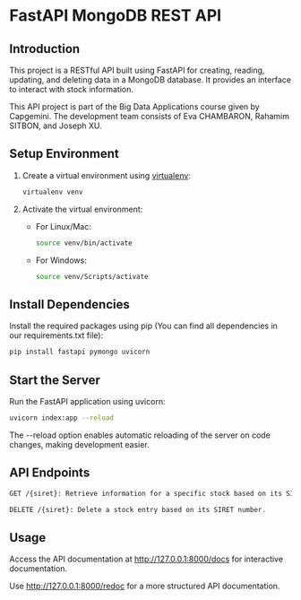 # FastAPI MongoDB REST API

## Introduction

This project is a RESTful API built using FastAPI for creating, reading, updating, and deleting data in a MongoDB database. It provides an interface to interact with stock information.

This API project is part of the Big Data Applications course given by Capgemini. The development team consists of Eva CHAMBARON, Rahamim SITBON, and Joseph XU.

## Setup Environment

1. Create a virtual environment using [virtualenv](https://pypi.org/project/virtualenv/):

    ```bash
    virtualenv venv
    ```

2. Activate the virtual environment:

    - For Linux/Mac:

        ```bash
        source venv/bin/activate
        ```

    - For Windows:

        ```bash
        source venv/Scripts/activate
        ```

## Install Dependencies

Install the required packages using pip (You can find all dependencies in our requirements.txt file):

```bash
pip install fastapi pymongo uvicorn
```
## Start the Server

Run the FastAPI application using uvicorn:

```bash
uvicorn index:app --reload
```
The --reload option enables automatic reloading of the server on code changes, making development easier.

## API Endpoints
```bash
GET /{siret}: Retrieve information for a specific stock based on its SIRET number.
```
```bash
DELETE /{siret}: Delete a stock entry based on its SIRET number.
```
## Usage
Access the API documentation at http://127.0.0.1:8000/docs for interactive documentation.

Use http://127.0.0.1:8000/redoc for a more structured API documentation.